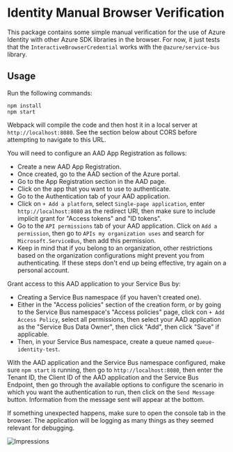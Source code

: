 # Identity Manual Browser Verification

This package contains some simple manual verification for the use of Azure
Identity with other Azure SDK libraries in the browser.  For now, it just tests
that the `InteractiveBrowserCredential` works with the `@azure/service-bus`
library.

## Usage

Run the following commands:

```
npm install
npm start
```

Webpack will compile the code and then host it in a local server at
`http://localhost:8080`.  See the section below about CORS before attempting to
navigate to this URL.

You will need to configure an AAD App Registration as follows:

- Create a new AAD App Registration.
- Once created, go to the AAD section of the Azure portal.
- Go to the App Registration section in the AAD page.
- Click on the app that you want to use to authenticate.
- Go to the Authentication tab of your AAD application.
- Click on `+ Add a platform`, select `Single-page application`, enter `http://localhost:8080` as the redirect URI, then make sure to include implicit grant for "Access tokens" and "ID tokens".
- Go to the `API permissions` tab of your AAD application. Click on `Add a permission`, then go to `APIs my organization uses` and search for `Microsoft.ServiceBus`, then add this permission.
- Keep in mind that if you belong to an organization, other restrictions based on the organization configurations might prevent you from authenticating. If these steps don't end up being effective, try again on a personal account.

Grant access to this AAD application to your Service Bus by:

- Creating a Service Bus namespace (if you haven't created one).
- Either in the "Access policies" section of the creation form, or by going to the Service Bus namespace's "Access policies" page, click con `+ Add Access Policy`, select all permissions, then select your AAD application as the "Service Bus Data Owner", then click "Add", then click "Save" if applicable.
- Then, in your Service Bus namespace, create a queue named `queue-identity-test`.

With the AAD application and the Service Bus namespace configured, make sure `npm start` is running, then go to `http://localhost:8080`, then enter the Tenant ID, the Client ID of the AAD application and the Service Bus Endpoint, then go through the available options to configure the scenario in which you want the authentication to run, then click on the `Send Message` button. Information from the message sent will appear at the bottom.

If something unexpected happens, make sure to open the console tab in the browser. The application will be logging as many things as they seemed relevant for debugging.

![Impressions](https://azure-sdk-impressions.azurewebsites.net/api/impressions/azure-sdk-for-js%2Fsdk%2Fidentity%2Fidentity%2Ftest%2Fmanual%2FREADME.png)